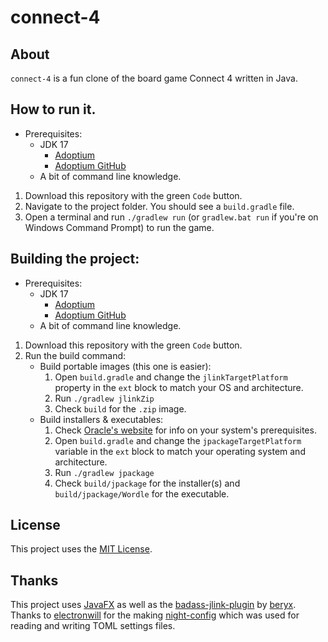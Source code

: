 # connect-4

## About

`connect-4` is a fun clone of the board game Connect 4 written in Java.

## How to run it.

- Prerequisites:
    - JDK 17
        - [Adoptium](https://adoptium.net/temurin/releases)
        - [Adoptium GitHub](https://github.com/adoptium/temurin17-binaries/releases)
    - A bit of command line knowledge.

1. Download this repository with the green `Code` button.
1. Navigate to the project folder. You should see a `build.gradle` file.
1. Open a terminal and run `./gradlew run` (or `gradlew.bat run` if you're on Windows Command Prompt) to run the game.

## Building the project:

- Prerequisites:
    - JDK 17
        - [Adoptium](https://adoptium.net/temurin/releases)
        - [Adoptium GitHub](https://github.com/adoptium/temurin17-binaries/releases)
    - A bit of command line knowledge.

1. Download this repository with the green `Code` button.
1. Run the build command:
    - Build portable images (this one is easier):
        1. Open `build.gradle` and change the `jlinkTargetPlatform` property in the `ext` block to match your OS and architecture.
        1. Run `./gradlew jlinkZip`
        1. Check `build` for the `.zip` image.
    - Build installers & executables:
        1. Check [Oracle's website](https://docs.oracle.com/en/java/javase/14/jpackage/packaging-overview.html#GUID-786E15C0-2CE7-4BDF-9B2F-AC1C57249134:~:text=Java%20Runtime%20Requirements-,Packaging%20Pre%2DReqs,WiX%203.0%20or%20later%20is%20required.,-Application%20Preparation) for info on your system's prerequisites.
        1. Open `build.gradle` and change the `jpackageTargetPlatform` variable in the `ext` block to match your operating system and architecture.
        1. Run `./gradlew jpackage`
        1. Check `build/jpackage` for the installer(s) and `build/jpackage/Wordle` for the executable.

## License

This project uses the [MIT License](https://opensource.org/licenses/MIT).

## Thanks

This project uses [JavaFX](https://openjfx.io) as well as the [badass-jlink-plugin](https://github.com/beryx/badass-jlink-plugin) by [beryx](https://github.com/beryx). Thanks to [electronwill](https://github.com/TheElectronWill) for the making [night-config](https://github.com/TheElectronWill/night-config) which was used for reading and writing TOML settings files.
